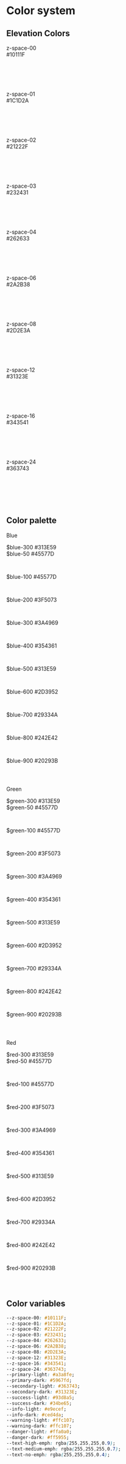 # Color system

## Elevation Colors

<div style="height:120px; width:120px;" class="d-inline-block bg-00 rounded p-3 font-weight-bold mr-4 mb-4">
z-space-00
<div class="text-monospace">#10111F</div>
</div>
<div style="height:120px; width:120px;" class="d-inline-block bg-01 rounded p-3 font-weight-bold mr-4 mb-4">
z-space-01
<div class="text-monospace">#1C1D2A</div>
</div>
<div style="height:120px; width:120px;" class="d-inline-block bg-02 rounded p-3 font-weight-bold mr-4 mb-4">
z-space-02
<div class="text-monospace">#21222F</div>
</div>
<div style="height:120px; width:120px;" class="d-inline-block bg-03 rounded p-3 font-weight-bold mr-4 mb-4">
z-space-03
<div class="text-monospace">#232431</div>
</div>
<div style="height:120px; width:120px;" class="d-inline-block bg-04 rounded p-3 font-weight-bold mr-4 mb-4">
z-space-04
<div class="text-monospace">#262633</div>
</div>
<div style="height:120px; width:120px;" class="d-inline-block bg-06 rounded p-3 font-weight-bold mr-4 mb-4">
z-space-06
<div class="text-monospace">#2A2B38</div>
</div>
<div style="height:120px; width:120px;" class="d-inline-block bg-08 rounded p-3 font-weight-bold mr-4 mb-4">
z-space-08
<div class="text-monospace">#2D2E3A</div>
</div>
<div style="height:120px; width:120px;" class="d-inline-block bg-12 rounded p-3 font-weight-bold mr-4 mb-4">
z-space-12
<div class="text-monospace">#31323E</div>
</div>
<div style="height:120px; width:120px;" class="d-inline-block bg-16 rounded p-3 font-weight-bold mr-4 mb-4">
z-space-16
<div class="text-monospace">#343541</div>
</div>
<div style="height:120px; width:120px;" class="d-inline-block bg-24 rounded p-3 font-weight-bold mr-4 mb-4">
z-space-24
<div class="text-monospace">#363743</div>
</div>

## Color palette

<div class="container-fluid">
<div class="row">
<!-- Blue -->
<div class="col-4 pl-0">
  <div class="text-white p-3 bg-blue-300">
    <p class="h2">Blue</p>
    <div class="d-flex justify-content-between text-monospace">
      <span class="small">$blue-300</span>
      <span class="small">#313E59</span>
    </div>
  </div>
  <div style="height:60px " class="bg-blue-50 text-white d-flex justify-content-between align-items-center pl-3 pr-3 text-monospace text-monospace">
    <span class="">$blue-50</span>
    <span class="">#45577D</span>
  </div>
  <div style="height:60px " class="bg-blue-100 text-white d-flex justify-content-between align-items-center pl-3 pr-3 text-monospace text-monospace">
    <span class="">$blue-100</span>
    <span class="">#45577D</span>
  </div>
  <div style="height:60px " class="bg-blue-200 text-white d-flex justify-content-between align-items-center pl-3 pr-3 text-monospace">
    <span class="">$blue-200</span>
    <span class="">#3F5073</span>
  </div>
  <div style="height:60px " class="bg-blue-300 text-white d-flex justify-content-between align-items-center pl-3 pr-3 text-monospace">
    <span class="">$blue-300</span>
    <span class="">#3A4969</span>
  </div>
  <div style="height:60px " class="bg-blue-400 text-white d-flex justify-content-between align-items-center pl-3 pr-3 text-monospace">
    <span class="">$blue-400</span>
    <span class="">#354361</span>
  </div>
  <div style="height:60px " class="bg-blue-500 text-white d-flex justify-content-between align-items-center pl-3 pr-3 text-monospace">
    <span class="">$blue-500</span>
    <span class="">#313E59</span>
  </div>
  <div style="height:60px " class="bg-blue-600 text-white d-flex justify-content-between align-items-center pl-3 pr-3 text-monospace">
    <span class="">$blue-600</span>
    <span class="">#2D3952</span>
  </div>
  <div style="height:60px " class="bg-blue-700 text-white d-flex justify-content-between align-items-center pl-3 pr-3 text-monospace">
    <span class="">$blue-700</span>
    <span class="">#29334A</span>
  </div>
  <div style="height:60px " class="bg-blue-800 text-white d-flex justify-content-between align-items-center pl-3 pr-3 text-monospace">
    <span class="">$blue-800</span>
    <span class="">#242E42</span>
  </div>
  <div style="height:60px " class="bg-blue-900 text-white d-flex justify-content-between align-items-center pl-3 pr-3 text-monospace">
    <span class="">$blue-900</span>
    <span class="">#20293B</span>
  </div>
</div>

<!-- Green -->
<div class="col-4 pl-0">
  <div class="text-white p-3  bg-green-300">
    <p class="h2">Green</p>
    <div class="d-flex justify-content-between text-monospace">
      <span class="small">$green-300</span>
      <span class="small">#313E59</span>
    </div>
  </div>
  <div style="height:60px " class="bg-green-50 text-white d-flex justify-content-between align-items-center pl-3 pr-3 text-monospace text-monospace">
    <span class="">$green-50</span>
    <span class="">#45577D</span>
  </div>
  <div style="height:60px " class="bg-green-100 text-white d-flex justify-content-between align-items-center pl-3 pr-3 text-monospace text-monospace">
    <span class="">$green-100</span>
    <span class="">#45577D</span>
  </div>
  <div style="height:60px " class="bg-green-200 text-white d-flex justify-content-between align-items-center pl-3 pr-3 text-monospace">
    <span class="">$green-200</span>
    <span class="">#3F5073</span>
  </div>
  <div style="height:60px " class="bg-green-300 text-white d-flex justify-content-between align-items-center pl-3 pr-3 text-monospace">
    <span class="">$green-300</span>
    <span class="">#3A4969</span>
  </div>
  <div style="height:60px " class="bg-green-400 text-white d-flex justify-content-between align-items-center pl-3 pr-3 text-monospace">
    <span class="">$green-400</span>
    <span class="">#354361</span>
  </div>
  <div style="height:60px " class="bg-green-500 text-white d-flex justify-content-between align-items-center pl-3 pr-3 text-monospace">
    <span class="">$green-500</span>
    <span class="">#313E59</span>
  </div>
  <div style="height:60px " class="bg-green-600 text-white d-flex justify-content-between align-items-center pl-3 pr-3 text-monospace">
    <span class="">$green-600</span>
    <span class="">#2D3952</span>
  </div>
  <div style="height:60px " class="bg-green-700 text-white d-flex justify-content-between align-items-center pl-3 pr-3 text-monospace">
    <span class="">$green-700</span>
    <span class="">#29334A</span>
  </div>
  <div style="height:60px " class="bg-green-800 text-white d-flex justify-content-between align-items-center pl-3 pr-3 text-monospace">
    <span class="">$green-800</span>
    <span class="">#242E42</span>
  </div>
  <div style="height:60px " class="bg-green-900 text-white d-flex justify-content-between align-items-center pl-3 pr-3 text-monospace">
    <span class="">$green-900</span>
    <span class="">#20293B</span>
  </div>
</div>
<!-- Red -->
<div class="col-4 pl-0">
  <div class="text-white p-3 bg-red-300">
    <p class="h2">Red</p>
    <div class="d-flex justify-content-between text-monospace">
      <span class="small">$red-300</span>
      <span class="small">#313E59</span>
    </div>
  </div>
  <div style="height:60px " class="bg-red-50 text-white d-flex justify-content-between align-items-center pl-3 pr-3 text-monospace text-monospace">
    <span class="">$red-50</span>
    <span class="">#45577D</span>
  </div>
  <div style="height:60px " class="bg-red-100 text-white d-flex justify-content-between align-items-center pl-3 pr-3 text-monospace text-monospace">
    <span class="">$red-100</span>
    <span class="">#45577D</span>
  </div>
  <div style="height:60px " class="bg-red-200 text-white d-flex justify-content-between align-items-center pl-3 pr-3 text-monospace">
    <span class="">$red-200</span>
    <span class="">#3F5073</span>
  </div>
  <div style="height:60px " class="bg-red-300 text-white d-flex justify-content-between align-items-center pl-3 pr-3 text-monospace">
    <span class="">$red-300</span>
    <span class="">#3A4969</span>
  </div>
  <div style="height:60px " class="bg-red-400 text-white d-flex justify-content-between align-items-center pl-3 pr-3 text-monospace">
    <span class="">$red-400</span>
    <span class="">#354361</span>
  </div>
  <div style="height:60px " class="bg-red-500 text-white d-flex justify-content-between align-items-center pl-3 pr-3 text-monospace">
    <span class="">$red-500</span>
    <span class="">#313E59</span>
  </div>
  <div style="height:60px " class="bg-red-600 text-white d-flex justify-content-between align-items-center pl-3 pr-3 text-monospace">
    <span class="">$red-600</span>
    <span class="">#2D3952</span>
  </div>
  <div style="height:60px " class="bg-red-700 text-white d-flex justify-content-between align-items-center pl-3 pr-3 text-monospace">
    <span class="">$red-700</span>
    <span class="">#29334A</span>
  </div>
  <div style="height:60px " class="bg-red-800 text-white d-flex justify-content-between align-items-center pl-3 pr-3 text-monospace">
    <span class="">$red-800</span>
    <span class="">#242E42</span>
  </div>
  <div style="height:60px " class="bg-red-900 text-white d-flex justify-content-between align-items-center pl-3 pr-3 text-monospace">
    <span class="">$red-900</span>
    <span class="">#20293B</span>
  </div>
</div>
</div>
</div>


## Color variables

```css
--z-space-00: #10111F;
--z-space-01: #1C1D2A;
--z-space-02: #21222F;
--z-space-03: #232431;
--z-space-04: #262633;
--z-space-06: #2A2B38;
--z-space-08: #2D2E3A;
--z-space-12: #31323E;
--z-space-16: #343541;
--z-space-24: #363743;
--primary-light: #a3a8fe;
--primary-dark: #5967fd;
--secondary-light: #363743;
--secondary-dark: #31323E;
--success-light: #93d8a5;
--success-dark: #34be65;
--info-light: #e9ecef;
--info-dark: #ced4da;
--warning-light: #ffc107;
--warning-dark: #ffc107;
--danger-light: #ffa0a0;
--danger-dark: #ff5955;
--text-high-emph: rgba(255,255,255,0.9);
--text-medium-emph: rgba(255,255,255,0.7);
--text-no-emph: rgba(255,255,255,0.4);
```

